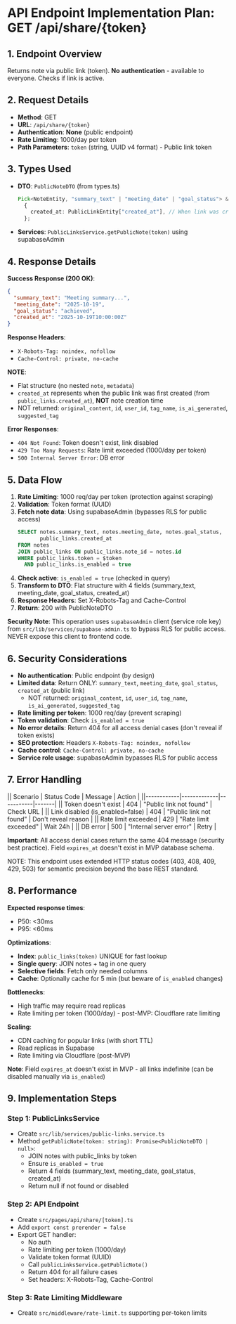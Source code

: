 # API Endpoint Implementation Plan: GET /api/share/{token}

## 1. Endpoint Overview

Returns note via public link (token). **No authentication** - available to everyone. Checks if link is active.

## 2. Request Details

- **Method**: GET
- **URL**: `/api/share/{token}`
- **Authentication**: **None** (public endpoint)
- **Rate Limiting**: 1000/day per token
- **Path Parameters**: `token` (string, UUID v4 format) - Public link token

## 3. Types Used

- **DTO**: `PublicNoteDTO` (from types.ts)
  ```typescript
  Pick<NoteEntity, "summary_text" | "meeting_date" | "goal_status"> &
    {
      created_at: PublicLinkEntity["created_at"], // When link was created
    };
  ```
- **Services**: `PublicLinksService.getPublicNote(token)` using supabaseAdmin

## 4. Response Details

**Success Response (200 OK)**:

```json
{
  "summary_text": "Meeting summary...",
  "meeting_date": "2025-10-19",
  "goal_status": "achieved",
  "created_at": "2025-10-19T10:00:00Z"
}
```

**Response Headers**:

- `X-Robots-Tag: noindex, nofollow`
- `Cache-Control: private, no-cache`

**NOTE**:

- Flat structure (no nested `note`, `metadata`)
- `created_at` represents when the public link was first created (from `public_links.created_at`), **NOT** note creation time
- NOT returned: `original_content`, `id`, `user_id`, `tag_name`, `is_ai_generated`, `suggested_tag`

**Error Responses**:

- `404 Not Found`: Token doesn't exist, link disabled
- `429 Too Many Requests`: Rate limit exceeded (1000/day per token)
- `500 Internal Server Error`: DB error

## 5. Data Flow

1. **Rate Limiting**: 1000 req/day per token (protection against scraping)
2. **Validation**: Token format (UUID)
3. **Fetch note data**: Using supabaseAdmin (bypasses RLS for public access)
   ```sql
   SELECT notes.summary_text, notes.meeting_date, notes.goal_status,
          public_links.created_at
   FROM notes
   JOIN public_links ON public_links.note_id = notes.id
   WHERE public_links.token = $token
     AND public_links.is_enabled = true
   ```
4. **Check active**: `is_enabled = true` (checked in query)
5. **Transform to DTO**: Flat structure with 4 fields (summary_text, meeting_date, goal_status, created_at)
6. **Response Headers**: Set X-Robots-Tag and Cache-Control
7. **Return**: 200 with PublicNoteDTO

**Security Note**: This operation uses `supabaseAdmin` client (service role key) from `src/lib/services/supabase-admin.ts` to bypass RLS for public access. NEVER expose this client to frontend code.

## 6. Security Considerations

- **No authentication**: Public endpoint (by design)
- **Limited data**: Return ONLY: `summary_text`, `meeting_date`, `goal_status`, `created_at` (public link)
  - NOT returned: `original_content`, `id`, `user_id`, `tag_name`, `is_ai_generated`, `suggested_tag`
- **Rate limiting per token**: 1000 req/day (prevent scraping)
- **Token validation**: Check `is_enabled = true`
- **No error details**: Return 404 for all access denial cases (don't reveal if token exists)
- **SEO protection**: Headers `X-Robots-Tag: noindex, nofollow`
- **Cache control**: `Cache-Control: private, no-cache`
- **Service role usage**: supabaseAdmin bypasses RLS for public access

## 7. Error Handling

|| Scenario | Status Code | Message | Action |
||------------|-------------|-----------|-------|
|| Token doesn't exist | 404 | "Public link not found" | Check URL |
|| Link disabled (is_enabled=false) | 404 | "Public link not found" | Don't reveal reason |
|| Rate limit exceeded | 429 | "Rate limit exceeded" | Wait 24h |
|| DB error | 500 | "Internal server error" | Retry |

**Important**: All access denial cases return the same 404 message (security best practice). Field `expires_at` doesn't exist in MVP database schema.

NOTE: This endpoint uses extended HTTP status codes (403, 408, 409, 429, 503) for semantic precision beyond the base REST standard.

## 8. Performance

**Expected response times**:

- P50: <30ms
- P95: <60ms

**Optimizations**:

- **Index**: `public_links(token)` UNIQUE for fast lookup
- **Single query**: JOIN notes + tag in one query
- **Selective fields**: Fetch only needed columns
- **Cache**: Optionally cache for 5 min (but beware of `is_enabled` changes)

**Bottlenecks**:

- High traffic may require read replicas
- Rate limiting per token (1000/day) - post-MVP: Cloudflare rate limiting

**Scaling**:

- CDN caching for popular links (with short TTL)
- Read replicas in Supabase
- Rate limiting via Cloudflare (post-MVP)

**Note**: Field `expires_at` doesn't exist in MVP - all links indefinite (can be disabled manually via `is_enabled`)

## 9. Implementation Steps

### Step 1: PublicLinksService

- Create `src/lib/services/public-links.service.ts`
- Method `getPublicNote(token: string): Promise<PublicNoteDTO | null>`:
  - JOIN notes with public_links by token
  - Ensure `is_enabled = true`
  - Return 4 fields (summary_text, meeting_date, goal_status, created_at)
  - Return null if not found or disabled

### Step 2: API Endpoint

- Create `src/pages/api/share/[token].ts`
- Add `export const prerender = false`
- Export GET handler:
  - No auth
  - Rate limiting per token (1000/day)
  - Validate token format (UUID)
  - Call `publicLinksService.getPublicNote()`
  - Return 404 for all failure cases
  - Set headers: X-Robots-Tag, Cache-Control

### Step 3: Rate Limiting Middleware

- Create `src/middleware/rate-limit.ts` supporting per-token limits
